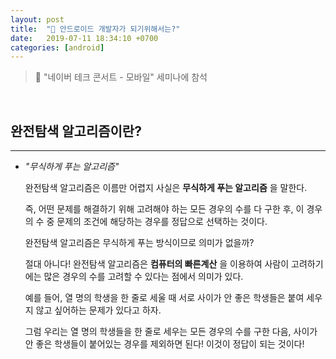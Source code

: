 ```yaml
---
layout: post
title:  "🎏 안드로이드 개발자가 되기위해서는?"
date:   2019-07-11 18:34:10 +0700
categories: [android]
---
```


> 🐸 "네이버 테크 콘서트 - 모바일" 세미나에 참석

<br>

## 완전탐색 알고리즘이란?
---

- _"무식하게 푸는 알고리즘"_

    완전탐색 알고리즘은 이름만 어렵지 사실은 __무식하게 푸는 알고리즘__ 을 말한다.

    즉, 어떤 문제를 해결하기 위해 고려해야 하는 모든 경우의 수를 다 구한 후, 이 경우의 수 중 문제의 조건에 해당하는 경우를 정답으로 선택하는 것이다.

    완전탐색 알고리즘은 무식하게 푸는 방식이므로 의미가 없을까? 

    절대 아니다! 완전탐색 알고리즘은 __컴퓨터의 빠른계산__ 을 이용하여 사람이 고려하기에는 많은 경우의 수를 고려할 수 있다는 점에서 의미가 있다.

    예를 들어, 열 명의 학생을 한 줄로 세울 때 서로 사이가 안 좋은 학생들은 붙여 세우지 않고 싶어하는 문제가 있다고 하자.

    그럼 우리는 열 명의 학생들을 한 줄로 세우는 모든 경우의 수를 구한 다음, 사이가 안 좋은 학생들이 붙어있는 경우를 제외하면 된다! 이것이 정답이 되는 것이다!